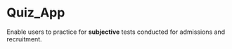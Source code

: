 # Quiz_App
Enable users to practice for <b>subjective</b> tests conducted for admissions and recruitment.
